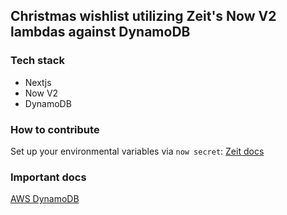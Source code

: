 ## Christmas wishlist utilizing Zeit's Now V2 lambdas against DynamoDB

### Tech stack
* Nextjs
* Now V2
* DynamoDB

### How to contribute
Set up your environmental variables via `now secret`: [Zeit docs](https://zeit.co/docs/v2/deployments/environment-variables-and-secrets/)

### Important docs
[AWS DynamoDB](https://docs.aws.amazon.com/amazondynamodb/latest/developerguide/SettingUp.DynamoWebService.html)
